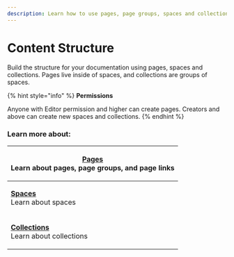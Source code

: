 ```yaml
---
description: Learn how to use pages, page groups, spaces and collections
---
```


# Content Structure

Build the structure for your documentation using pages, spaces and collections. Pages live inside of spaces, and collections are groups of spaces.

{% hint style="info" %}
**Permissions**

Anyone with Editor permission and higher can create pages. Creators and above can create new spaces and collections.
{% endhint %}

### Learn more about:

| <p><strong></strong><a href="content-structure.md"><strong>Pages</strong></a><br>Learn about pages, page groups, and page links</p> |
| ----------------------------------------------------------------------------------------------------------------------------------- |
| <p><strong></strong><a href="what-is-a-space.md"><strong>Spaces</strong></a><br>Learn about spaces</p>                              |
| <p><strong></strong><a href="what-is-a-collection.md"><strong>Collections</strong></a><br>Learn about collections</p>               |

